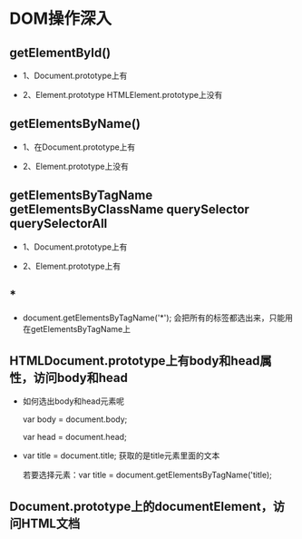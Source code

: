 # DOM操作深入

## getElementById()

- 1、Document.prototype上有

- 2、Element.prototype HTMLElement.prototype上没有

## getElementsByName()

- 1、在Document.prototype上有

- 2、Element.prototype上没有

## getElementsByTagName getElementsByClassName querySelector querySelectorAll

- 1、Document.prototype上有

- 2、Element.prototype上有

## *

- document.getElementsByTagName('*'); 会把所有的标签都选出来，只能用在getElementsByTagName上

## HTMLDocument.prototype上有body和head属性，访问body和head

- 如何选出body和head元素呢

  var body = document.body;

  var head = document.head;

- var title = document.title; 获取的是title元素里面的文本

  若要选择元素：var title = document.getElementsByTagName('title);

## Document.prototype上的documentElement，访问HTML文档
